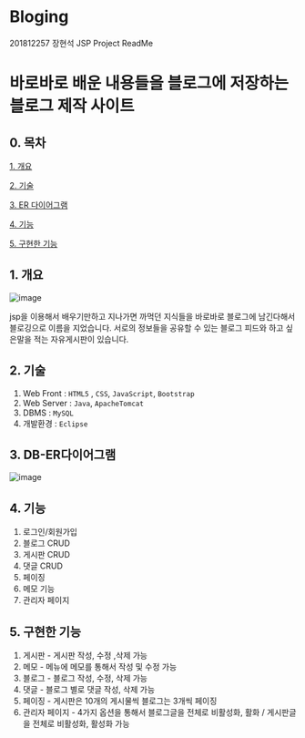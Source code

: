 # Bloging
201812257 장현석 JSP Project ReadMe



# 바로바로 배운 내용들을 블로그에 저장하는 블로그 제작 사이트

## 0. 목차

[1. 개요](#1-개요)

[2. 기술](#2-기술)

[3. ER 다이어그램](#3-db-er다이어그램)

[4. 기능](#4-기능)

[5. 구현한 기능](#5-구현한-기능)


## 1. 개요

![image](https://user-images.githubusercontent.com/74901548/204529828-0a404faa-e33e-45fa-9c62-452936b07d27.png)

jsp을 이용해서 배우기만하고 지나가면 까먹던 지식들을 바로바로 블로그에 남긴다해서 블로깅으로 이름을 지었습니다.
서로의 정보들을 공유할 수 있는 블로그 피드와 하고 싶은말을 적는 자유게시판이 있습니다.

## 2. 기술
1. Web Front : `HTML5` , `CSS`, `JavaScript`, `Bootstrap`
2. Web Server :  `Java`, `ApacheTomcat`
3. DBMS : `MySQL`
4. 개발환경 : `Eclipse`


## 3. DB-ER다이어그램
![image](https://user-images.githubusercontent.com/74901548/204549731-894680ad-5636-4e93-a48d-ec4fa388e111.png)


## 4. 기능
1. 로그인/회원가입
2. 블로그 CRUD
3. 게시판 CRUD
4. 댓글 CRUD
5. 페이징
6. 메모 기능
7. 관리자 페이지


## 5. 구현한 기능

1. 게시판 - 게시판 작성, 수정 ,삭제 가능
2. 메모 - 메뉴에 메모를 통해서 작성 및 수정 가능
3. 블로그 - 블로그 작성, 수정, 삭제 가능
4. 댓글 - 블로그 별로 댓글 작성, 삭제 가능
5. 페이징 - 게시판은 10개의 게시물씩 블로그는 3개씩 페이징
6. 관리자 페이지 - 4가지 옵션을 통해서 블로그글을 전체로 비활성화, 활화 / 게시판글을 전체로 비활성화, 활성화 가능



